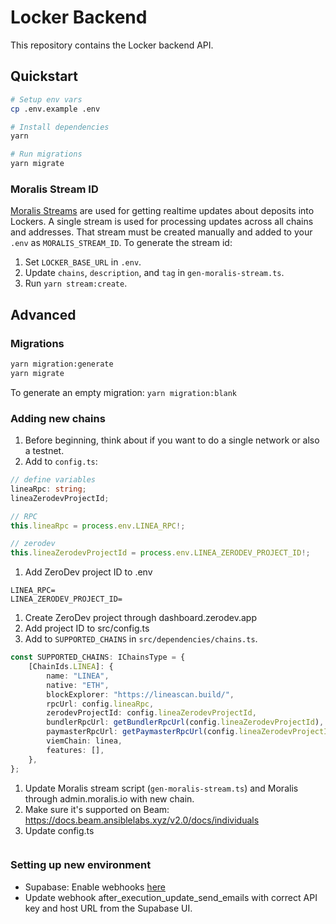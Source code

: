 # Locker Backend

This repository contains the Locker backend API.

## Quickstart

```sh
# Setup env vars
cp .env.example .env

# Install dependencies
yarn

# Run migrations
yarn migrate
```

### Moralis Stream ID

[Moralis Streams](https://docs.moralis.io/streams-api/evm) are used for getting realtime updates about deposits into Lockers. A single stream is used for processing updates across all chains and addresses. That stream must be created manually and added to your `.env` as `MORALIS_STREAM_ID`. To generate the stream id:

1. Set `LOCKER_BASE_URL` in `.env`.
1. Update `chains`, `description`, and `tag` in `gen-moralis-stream.ts`.
1. Run `yarn stream:create`.

## Advanced

### Migrations

```sh
yarn migration:generate
yarn migrate
```

To generate an empty migration: `yarn migration:blank`

### Adding new chains

1. Before beginning, think about if you want to do a single network or also a testnet.
1. Add to `config.ts`:

```ts
// define variables
lineaRpc: string;
lineaZerodevProjectId;

// RPC
this.lineaRpc = process.env.LINEA_RPC!;

// zerodev
this.lineaZerodevProjectId = process.env.LINEA_ZERODEV_PROJECT_ID!;
```

1. Add ZeroDev project ID to .env

```env
LINEA_RPC=
LINEA_ZERODEV_PROJECT_ID=
```

1. Create ZeroDev project through dashboard.zerodev.app
1. Add project ID to src/config.ts
1. Add to `SUPPORTED_CHAINS` in `src/dependencies/chains.ts`.

```ts
const SUPPORTED_CHAINS: IChainsType = {
	[ChainIds.LINEA]: {
		name: "LINEA",
		native: "ETH",
		blockExplorer: "https://lineascan.build/",
		rpcUrl: config.lineaRpc,
		zerodevProjectId: config.lineaZerodevProjectId,
		bundlerRpcUrl: getBundlerRpcUrl(config.lineaZerodevProjectId),
		paymasterRpcUrl: getPaymasterRpcUrl(config.lineaZerodevProjectId),
		viemChain: linea,
		features: [],
	},
};
```

1. Update Moralis stream script (`gen-moralis-stream.ts`) and Moralis through admin.moralis.io with new chain.
1. Make sure it's supported on Beam: https://docs.beam.ansiblelabs.xyz/v2.0/docs/individuals
1. Update config.ts

```ts

```

### Setting up new environment

-   Supabase: Enable webhooks [here](https://supabase.com/dashboard/project/ijuubunnkytlovenkehk/database/hooks)
-   Update webhook after_execution_update_send_emails with correct API key and host URL from the Supabase UI.
